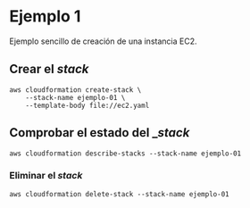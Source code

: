 # Ejemplo 1

Ejemplo sencillo de creación de una instancia EC2.

## Crear el _stack_

```
aws cloudformation create-stack \
    --stack-name ejemplo-01 \
    --template-body file://ec2.yaml
```

## Comprobar el estado del __stack_

```
aws cloudformation describe-stacks --stack-name ejemplo-01
```

### Eliminar el _stack_

```
aws cloudformation delete-stack --stack-name ejemplo-01
```